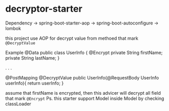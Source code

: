 # decryptor-starter

Dependency
-> spring-boot-starter-aop
-> spring-boot-autoconfigure
-> lombok

this project use AOP for decrypt value from methoed that mark `@DecryptValue`

Example
@Data
public class UserInfo {
  @Encrypt
  private String firstName;
  private String lastName;
}

.
.
.

@PostMapping
@DecryptValue
public UserInfo(@RequestBody UserInfo userInfo){
  return userInfo;
}

assume that firstName is encrypted, then this advicer will decrypt all field that mark `@Encrypt`
Ps. this starter support Model inside Model by checking classLoader



